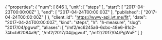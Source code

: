 {
  "properties": {
    "num": [
      846
    ],
    "unit": [
      "steps"
    ],
    "start": [
      "2017-04-23T00:00:00Z"
    ],
    "end": [
      "2017-04-24T00:00:00Z"
    ],
    "published": [
      "2017-04-24T00:00:00Z"
    ]
  },
  "client_id": "https://www-api.jvt.me/fit",
  "date": "2017-04-24T00:00:00Z",
  "kind": "steps",
  "h": "h-measure",
  "slug": "2017/04/pgwuf",
  "aliases": [
    "/mf2/ec6245a6-6cbc-48e6-81c2-74bcb82084a9/",
    "/mf2/2017/04/pgwuf",
    "/mf2/2017/04/PgWuF"
  ]
}
